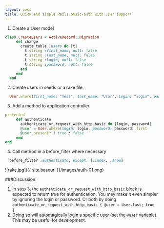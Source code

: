 ```yaml
---
layout: post
title: Quick and simple Rails basic-auth with user support
---
```

1. Create a User model
```ruby
class CreateUsers < ActiveRecord::Migration
     def change
       create_table :users do |t|
         t.string :first_name, null: false
         t.string :last_name, null: false
         t.string :login, null: false
         t.string :password, null: false
       end
     end
  end
```

2. Create users in seeds or a rake file:
```ruby
  User.where(first_name: "Test", last_name: "User", login: "login", password: "password").first_or_create
```

3. Add a method to application controller
```ruby
protected
     def authenticate
       authenticate_or_request_with_http_basic do |login, password|
       @user = User.where(login: login, password: password).first
       @user.present? ? true : false
     end
end
```

4. Call method in a before_filter where necessary
```ruby
  before_filter :authenticate, except: [:index, :show]
```

![rake.jpg]({{ site.baseurl }}/images/auth-01.png)

###Discussion:
1. In step 3, the `authenticate_or_request_with_http_basic` block is expected to return true for authentication.
  You may make it even simpler by ignoring the login or password. Or both by doing
  `authenticate_or_request_with_http_basic { @user = User.last; true }`.
2. Doing so will automagically login a specific user (set the `@user` variable). This may be useful for development.
